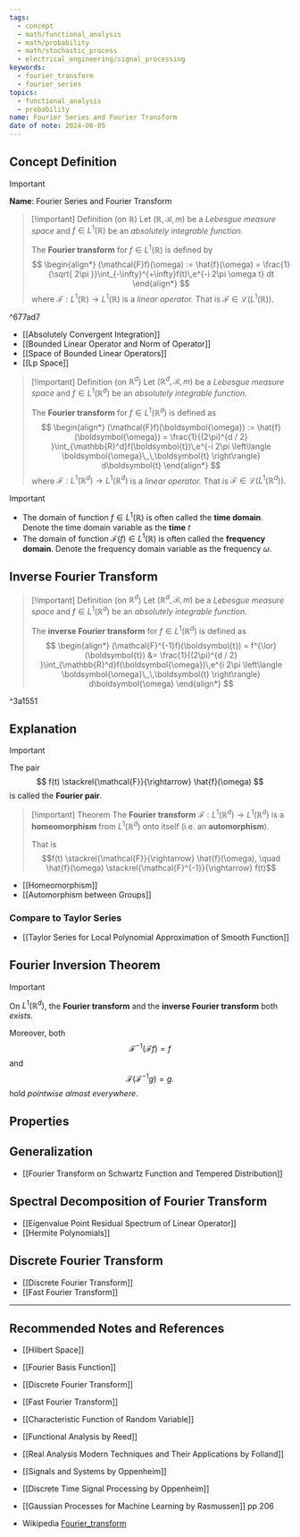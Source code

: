 ```yaml
---
tags:
  - concept
  - math/functional_analysis
  - math/probability
  - math/stochastic_process
  - electrical_engineering/signal_processing
keywords:
  - fourier_transform
  - fourier_series
topics:
  - functional_analysis
  - probability
name: Fourier Series and Fourier Transform
date of note: 2024-06-05
---
```


## Concept Definition

>[!important]
>**Name**: Fourier Series and Fourier Transform


>[!important] Definition (on $\mathbb{R}$)
>Let $(\mathbb{R}, \mathscr{B}, m)$ be a *Lebesgue measure space* and $f\in L^1(\mathbb{R})$ be an *absolutely integrable function*.
>
>The **Fourier transform** for $f\in L^1(\mathbb{R})$ is defined by
>$$
>\begin{align*}
>(\mathcal{F}f)(\omega) := \hat{f}(\omega) = \frac{1}{\sqrt{ 2\pi }}\int_{-\infty}^{+\infty}f(t)\,e^{-i 2\pi \omega t} dt
>\end{align*}
>$$
>where  $\mathcal{F}: L^1(\mathbb{R}) \to L^1(\mathbb{R})$ is a *linear operator.* That is $\mathcal{F}\in \mathcal{L}(L^1(\mathbb{R})).$
>

^677ad7


- [[Absolutely Convergent Integration]]
- [[Bounded Linear Operator and Norm of Operator]]
- [[Space of Bounded Linear Operators]]
- [[Lp Space]]

>[!important] Definition (on $\mathbb{R}^d$)
>Let $(\mathbb{R}^d, \mathscr{B}, m)$ be a *Lebesgue measure space* and $f\in L^1(\mathbb{R}^d)$ be an *absolutely integrable function*.
>
>The **Fourier transform** for $f\in L^1(\mathbb{R}^d)$ is defined as 
>$$
>\begin{align*}
>(\mathcal{F}f)(\boldsymbol{\omega}) := \hat{f}(\boldsymbol{\omega}) = \frac{1}{(2\pi)^{d / 2} }\int_{\mathbb{R}^d}f(\boldsymbol{t})\,e^{-i 2\pi \left\langle  \boldsymbol{\omega}\,,\,\boldsymbol{t} \right\rangle} d\boldsymbol{t}
>\end{align*}
>$$
>where  $\mathcal{F}: L^1(\mathbb{R}^d) \to L^1(\mathbb{R}^d)$ is a *linear operator.* That is $\mathcal{F}\in \mathcal{L}(L^1(\mathbb{R}^d)).$


>[!important]
>- The domain of function $f\in L^1(\mathbb{R})$ is often called the **time domain**. Denote the time domain variable as the **time** $t$
>- The domain of function $\mathcal{F}(f) \in L^1(\mathbb{R})$ is often called the **frequency domain**. Denote the frequency domain variable as the frequency $\omega$.


## Inverse Fourier Transform

>[!important] Definition (on $\mathbb{R}^d$)
>Let $(\mathbb{R}^d, \mathscr{B}, m)$ be a *Lebesgue measure space* and $f\in L^1(\mathbb{R}^d)$ be an *absolutely integrable function*.
>
>The **inverse Fourier transform** for $f\in L^1(\mathbb{R}^d)$ is defined as 
>$$
>\begin{align*}
>(\mathcal{F}^{-1}f)(\boldsymbol{t}) = f^{\lor}(\boldsymbol{t}) &= \frac{1}{(2\pi)^{d / 2} }\int_{\mathbb{R}^d}f(\boldsymbol{\omega})\,e^{i 2\pi \left\langle  \boldsymbol{\omega}\,,\,\boldsymbol{t} \right\rangle} d\boldsymbol{\omega}
>\end{align*}
>$$
>

^3a1551


## Explanation

>[!important]
>The pair
>$$
>f(t) \stackrel{\mathcal{F}}{\rightarrow} \hat{f}(\omega)
>$$
>is called the **Fourier pair**.


>[!important] Theorem
>The **Fourier transform** $\mathcal{F}: L^1(\mathbb{R}^d) \to  L^1(\mathbb{R}^d)$ is a **homeomorphism** from $L^1(\mathbb{R}^d)$ onto itself (i.e. an **automorphism**).
>
>That is $$f(t) \stackrel{\mathcal{F}}{\rightarrow} \hat{f}(\omega), \quad \hat{f}(\omega) \stackrel{\mathcal{F}^{-1}}{\rightarrow} f(t)$$

- [[Homeomorphism]]
- [[Automorphism between Groups]]

### Compare to Taylor Series

- [[Taylor Series for Local Polynomial Approximation of Smooth Function]]


## Fourier Inversion Theorem

>[!important]
>On $L^1(\mathbb{R}^d)$, the **Fourier transform** and the **inverse Fourier transform** both *exists*.
>
>Moreover, both $$\mathcal{F}^{-1}(\mathcal{F}f) =f$$ and $$\mathcal{F}(\mathcal{F}^{-1}g) =g.$$ hold *pointwise almost everywhere*.


## Properties




## Generalization 

- [[Fourier Transform on Schwartz Function and Tempered Distribution]]

## Spectral Decomposition of Fourier Transform

- [[Eigenvalue Point Residual Spectrum of Linear Operator]]
- [[Hermite Polynomials]]


## Discrete Fourier Transform


- [[Discrete Fourier Transform]]
- [[Fast Fourier Transform]]


-----------
##  Recommended Notes and References

- [[Hilbert Space]]
- [[Fourier Basis Function]]
- [[Discrete Fourier Transform]]
- [[Fast Fourier Transform]]

- [[Characteristic Function of Random Variable]]

- [[Functional Analysis by Reed]]
- [[Real Analysis Modern Techniques and Their Applications by Folland]]

- [[Signals and Systems by Oppenheim]]
- [[Discrete Time Signal Processing by Oppenheim]]
- [[Gaussian Processes for Machine Learning by Rasmussen]] pp 206

- Wikipedia [Fourier_transform](https://en.wikipedia.org/wiki/Fourier_transform)